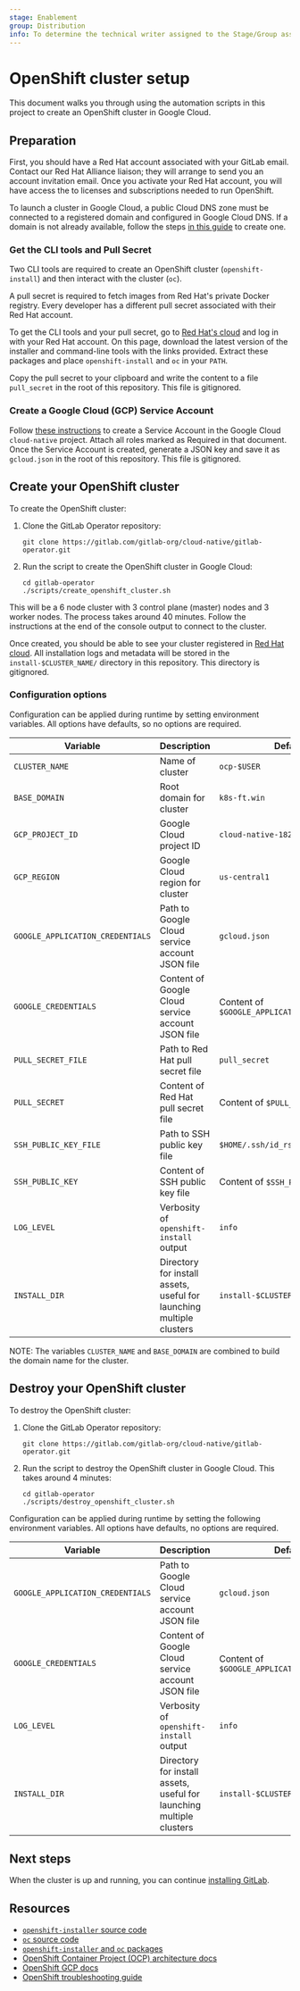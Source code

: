 ```yaml
---
stage: Enablement
group: Distribution
info: To determine the technical writer assigned to the Stage/Group associated with this page, see https://about.gitlab.com/handbook/engineering/ux/technical-writing/#designated-technical-writers
---
```


# OpenShift cluster setup

This document walks you through using the automation scripts in this project to create an OpenShift cluster in Google Cloud.

## Preparation

First, you should have a Red Hat account associated with your GitLab email.
Contact our Red Hat Alliance liaison; they will arrange to send you an account invitation email. Once you activate your Red Hat account, you will have access the to licenses and subscriptions needed to run OpenShift.

To launch a cluster in Google Cloud, a public Cloud DNS zone must be connected to a registered domain and configured in Google Cloud DNS. If a domain is not already available, follow the steps [in this guide](https://github.com/openshift/installer/blob/master/docs/user/gcp/dns.md) to create one.

### Get the CLI tools and Pull Secret

Two CLI tools are required to create an OpenShift cluster (`openshift-install`) and then interact with the cluster (`oc`).

A pull secret is required to fetch images from Red Hat's private Docker registry.
Every developer has a different pull secret associated with their Red Hat account.

To get the CLI tools and your pull secret, go to [Red Hat's cloud](https://cloud.redhat.com/openshift/install/gcp/installer-provisioned) and log in with your Red Hat account.
On this page, download the latest version of the installer and command-line tools with the links provided. Extract these packages and place `openshift-install` and `oc` in your `PATH`.

Copy the pull secret to your clipboard and write the content to a file `pull_secret` in the root of this repository. This file is gitignored.

### Create a Google Cloud (GCP) Service Account

Follow [these instructions](https://docs.openshift.com/container-platform/4.6/installing/installing_gcp/installing-gcp-account.html#installation-gcp-service-account_installing-gcp-account) to create a Service Account in the Google Cloud `cloud-native` project. Attach all roles marked as Required in that document.
Once the Service Account is created, generate a JSON key and save it as `gcloud.json` in the root of this repository. This file is gitignored.

## Create your OpenShift cluster

To create the OpenShift cluster:

1. Clone the GitLab Operator repository:

   ```shell
   git clone https://gitlab.com/gitlab-org/cloud-native/gitlab-operator.git
   ```

1. Run the script to create the OpenShift cluster in Google Cloud:

   ```shell
   cd gitlab-operator
   ./scripts/create_openshift_cluster.sh
   ```

This will be a 6 node cluster with 3 control plane (master) nodes and 3 worker nodes.
The process takes around 40 minutes. Follow the instructions at the end of the
console output to connect to the cluster.

Once created, you should be able to see your cluster registered in
[Red Hat cloud](https://cloud.redhat.com/openshift/). All installation logs and
metadata will be stored in the `install-$CLUSTER_NAME/` directory in this repository.
This directory is gitignored.

### Configuration options

Configuration can be applied during runtime by setting environment variables.
All options have defaults, so no options are required.

|Variable|Description|Default|
|-|-|-|
|`CLUSTER_NAME`|Name of cluster|`ocp-$USER`|
|`BASE_DOMAIN`|Root domain for cluster|`k8s-ft.win`|
|`GCP_PROJECT_ID`|Google Cloud project ID|`cloud-native-182609`|
|`GCP_REGION`|Google Cloud region for cluster|`us-central1`|
|`GOOGLE_APPLICATION_CREDENTIALS`|Path to Google Cloud service account JSON file|`gcloud.json`|
|`GOOGLE_CREDENTIALS`|Content of Google Cloud service account JSON file|Content of `$GOOGLE_APPLICATION_CREDENTIALS`|
|`PULL_SECRET_FILE`|Path to Red Hat pull secret file|`pull_secret`|
|`PULL_SECRET`|Content of Red Hat pull secret file|Content of `$PULL_SECRET_FILE`|
|`SSH_PUBLIC_KEY_FILE`|Path to SSH public key file|`$HOME/.ssh/id_rsa.pub`|
|`SSH_PUBLIC_KEY`|Content of SSH public key file|Content of `$SSH_PUBLIC_KEY_FILE`|
|`LOG_LEVEL`|Verbosity of `openshift-install` output|`info`|
|`INSTALL_DIR`|Directory for install assets, useful for launching multiple clusters|`install-$CLUSTER_NAME`|

NOTE:
The variables `CLUSTER_NAME` and `BASE_DOMAIN` are combined to build the domain name for the cluster.

## Destroy your OpenShift cluster

To destroy the OpenShift cluster:

1. Clone the GitLab Operator repository:

   ```shell
   git clone https://gitlab.com/gitlab-org/cloud-native/gitlab-operator.git
   ```

1. Run the script to destroy the OpenShift cluster in Google Cloud. This takes
   around 4 minutes:

   ```shell
   cd gitlab-operator
   ./scripts/destroy_openshift_cluster.sh
   ```

Configuration can be applied during runtime by setting the following environment
variables. All options have defaults, no options are required.

|Variable|Description|Default|
|-|-|-|
|`GOOGLE_APPLICATION_CREDENTIALS`|Path to Google Cloud service account JSON file|`gcloud.json`|
|`GOOGLE_CREDENTIALS`|Content of Google Cloud service account JSON file|Content of `$GOOGLE_APPLICATION_CREDENTIALS`|
|`LOG_LEVEL`|Verbosity of `openshift-install` output|`info`|
|`INSTALL_DIR`|Directory for install assets, useful for launching multiple clusters|`install-$CLUSTER_NAME`|

## Next steps

When the cluster is up and running, you can continue [installing GitLab](../operator.md).

## Resources

- [`openshift-installer` source code](https://github.com/openshift/installer)
- [`oc` source code](https://github.com/openshift/oc)
- [`openshift-installer` and `oc` packages](https://mirror.openshift.com/pub/openshift-v4/clients/ocp/)
- [OpenShift Container Project (OCP) architecture docs](https://access.redhat.com/documentation/en-us/openshift_container_platform/latest/html/architecture/architecture)
- [OpenShift GCP docs](http://docs.openshift.com/container-platform/4.8/installing/installing_gcp/installing-gcp-account.html)
- [OpenShift troubleshooting guide](http://docs.openshift.com/container-platform/4.8/support/troubleshooting/troubleshooting-installations.html)
